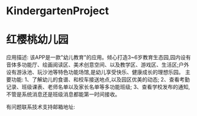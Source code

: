 # KindergartenProject
# 红樱桃幼儿园

应用描述: 该APP是一款"幼儿教育"的应用。倾心打造3~6岁教育生态园,园内设有音体多功能厅、绘画阅读区、美术创意空间、以及教学区、游戏区、生活区;户外设有游泳池、玩沙池等特色功能场馆,是幼儿享受快乐、健康成长的理想乐园。
主要功能:
1、了解幼儿的食谱、和校车接送地点,以及园区优美的动态;
2、查看考勤记录、班级课表、老师名单以及家长名单等多功能班级;
3、查看学校发布的通知,不管是系统消息还是班级消息都能第一时间接收。

有问题联系技术支持邮箱地址: 
